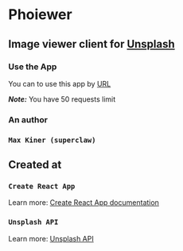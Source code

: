 # Phoiewer

## Image viewer client for [Unsplash](https://unsplash.com/?utm_source=phoiewer&utm_medium=referral)

### Use the App

You can to use this app by [URL](https://superclaw.github.io/phoiewer/build/)

**_Note:_** You have 50 requests limit

### An author

### `Max Kiner (superclaw)`

## Created at

### `Create React App`

Learn more: [Create React App documentation](https://facebook.github.io/create-react-app/docs/getting-started)

### `Unsplash API`

Learn more: [Unsplash API](https://unsplash.com/developers)
